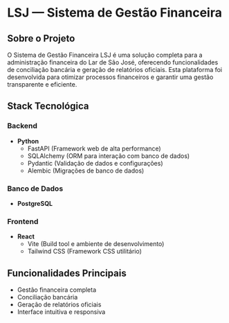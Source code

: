# LSJ — Sistema de Gestão Financeira

## Sobre o Projeto

O Sistema de Gestão Financeira LSJ é uma solução completa para a administração financeira do Lar de São José, oferecendo funcionalidades de conciliação bancária e geração de relatórios oficiais. Esta plataforma foi desenvolvida para otimizar processos financeiros e garantir uma gestão transparente e eficiente.

## Stack Tecnológica

### Backend
- **Python**
  - FastAPI (Framework web de alta performance)
  - SQLAlchemy (ORM para interação com banco de dados)
  - Pydantic (Validação de dados e configurações)
  - Alembic (Migrações de banco de dados)

### Banco de Dados
- **PostgreSQL**

### Frontend
- **React**
  - Vite (Build tool e ambiente de desenvolvimento)
  - Tailwind CSS (Framework CSS utilitário)

## Funcionalidades Principais

- Gestão financeira completa
- Conciliação bancária
- Geração de relatórios oficiais
- Interface intuitiva e responsiva